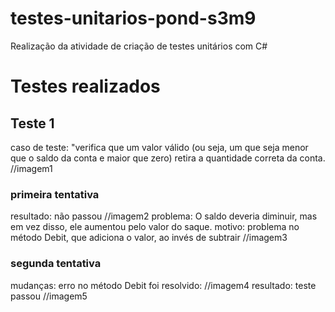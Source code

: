 # testes-unitarios-pond-s3m9
 Realização da atividade de criação de testes unitários com C#
# Testes realizados
## Teste 1
caso de teste: "verifica que um valor válido (ou seja, um que seja menor que o saldo da conta e maior que zero) retira a quantidade correta da conta.
//imagem1
### primeira tentativa
resultado: não passou
//imagem2
problema: O saldo deveria diminuir, mas em vez disso, ele aumentou pelo valor do saque.
motivo: problema no método Debit, que adiciona o valor, ao invés de subtrair
//imagem3
### segunda tentativa
mudanças: erro no método Debit foi resolvido:
//imagem4
resultado: teste passou
//imagem5
